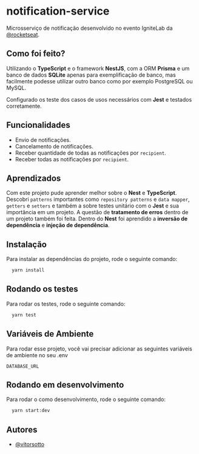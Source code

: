 # notification-service

Microsserviço de notificação desenvolvido no evento IgniteLab da [@rocketseat](https://github.com/rocketseat).
## Como foi feito?

Utilizando o **TypeScript** e o framework **NestJS**, com a ORM **Prisma** e um banco de dados **SQLite** apenas para exemplificação de banco, mas facilmente podesse utilizar outro banco como por exemplo PostgreSQL ou MySQL.

Configurado os teste dos casos de usos necessários com **Jest** e testados corretamente.



## Funcionalidades

- Envio de notificações.
- Cancelamento de notificações.
- Receber quantidade de todas as notificações por `recipient`.
- Receber todas as notificações por `recipient`.


## Aprendizados

Com este projeto pude aprender melhor sobre o **Nest** e **TypeScript**. Descobri `patterns` importantes como `repository patterns` e `data mapper`, `getters` e `setters` e também a sobre testes unitário com o **Jest** e sua importância em um projeto. A questão de **tratamento de erros** dentro de um projeto também foi feita. Dentro do **Nest** foi aprendido a **inversão de dependência** e **injeção de dependência**.


## Instalação

Para instalar as dependências do projeto, rode o seguinte comando:

```bash
  yarn install
```
    
## Rodando os testes

Para rodar os testes, rode o seguinte comando:

```bash
  yarn test
```


## Variáveis de Ambiente

Para rodar esse projeto, você vai precisar adicionar as seguintes variáveis de ambiente no seu .env

`DATABASE_URL`


## Rodando em desenvolvimento

Para rodar o como desenvolvimento, rode o seguinte comando:

```bash
  yarn start:dev
```


## Autores

- [@vitorsotto](https://www.github.com/vitorsotto)

